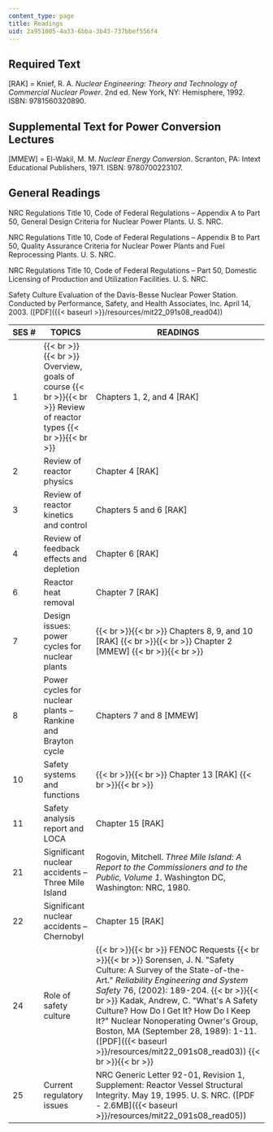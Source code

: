 ```yaml
---
content_type: page
title: Readings
uid: 2a951005-4a33-6bba-3b43-737bbef556f4
---
```


Required Text
-------------

\[RAK\] = Knief, R. A. _Nuclear Engineering: Theory and Technology of Commercial Nuclear Power_. 2nd ed. New York, NY: Hemisphere, 1992. ISBN: 9781560320890.

Supplemental Text for Power Conversion Lectures
-----------------------------------------------

\[MMEW\] = El-Wakil, M. M. _Nuclear Energy Conversion_. Scranton, PA: Intext Educational Publishers, 1971. ISBN: 9780700223107.

General Readings
----------------

NRC Regulations Title 10, Code of Federal Regulations – Appendix A to Part 50, General Design Criteria for Nuclear Power Plants. U. S. NRC.

NRC Regulations Title 10, Code of Federal Regulations – Appendix B to Part 50, Quality Assurance Criteria for Nuclear Power Plants and Fuel Reprocessing Plants. U. S. NRC.

NRC Regulations Title 10, Code of Federal Regulations – Part 50, Domestic Licensing of Production and Utilization Facilities. U. S. NRC.

Safety Culture Evaluation of the Davis-Besse Nuclear Power Station. Conducted by Performance, Safety, and Health Associates, Inc. April 14, 2003. ([PDF]({{< baseurl >}}/resources/mit22_091s08_read04))

| SES # | TOPICS | READINGS |
| --- | --- | --- |
| 1 |  {{< br >}}{{< br >}} Overview, goals of course {{< br >}}{{< br >}} Review of reactor types {{< br >}}{{< br >}}  | Chapters 1, 2, and 4 \[RAK\] |
| 2 | Review of reactor physics | Chapter 4 \[RAK\] |
| 3 | Review of reactor kinetics and control | Chapters 5 and 6 \[RAK\] |
| 4 | Review of feedback effects and depletion | Chapter 6 \[RAK\] |
| 6 | Reactor heat removal | Chapter 7 \[RAK\] |
| 7 | Design issues: power cycles for nuclear plants |  {{< br >}}{{< br >}} Chapters 8, 9, and 10 \[RAK\] {{< br >}}{{< br >}} Chapter 2 \[MMEW\] {{< br >}}{{< br >}}  |
| 8 | Power cycles for nuclear plants – Rankine and Brayton cycle | Chapters 7 and 8 \[MMEW\] |
| 10 | Safety systems and functions |  {{< br >}}{{< br >}} Chapter 13 \[RAK\] {{< br >}}{{< br >}}  |
| 11 | Safety analysis report and LOCA | Chapter 15 \[RAK\] |
| 21 | Significant nuclear accidents – Three Mile Island | Rogovin, Mitchell. _Three Mile Island: A Report to the Commissioners and to the Public, Volume 1_. Washington DC, Washington: NRC, 1980. |
| 22 | Significant nuclear accidents – Chernobyl | Chapter 15 \[RAK\] |
| 24 | Role of safety culture |  {{< br >}}{{< br >}} FENOC Requests {{< br >}}{{< br >}} Sorensen, J. N. "Safety Culture: A Survey of the State-of-the-Art." _Reliability Engineering and System Safety_ 76, (2002): 189-204. {{< br >}}{{< br >}} Kadak, Andrew, C. "What's A Safety Culture? How Do I Get It? How Do I Keep It?" Nuclear Nonoperating Owner's Group, Boston, MA (September 28, 1989): 1-11. ([PDF]({{< baseurl >}}/resources/mit22_091s08_read03)) {{< br >}}{{< br >}}  |
| 25 | Current regulatory issues | NRC Generic Letter 92-01, Revision 1, Supplement: Reactor Vessel Structural Integrity. May 19, 1995. U. S. NRC. ([PDF - 2.6MB]({{< baseurl >}}/resources/mit22_091s08_read05))